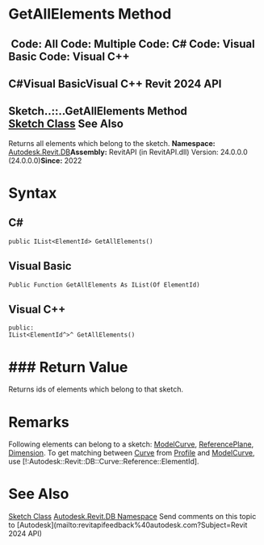 # GetAllElements Method

﻿
 Code: All Code: Multiple Code: C# Code: Visual Basic Code: Visual C++   
---  
C#Visual BasicVisual C++
Revit 2024 API  
---  
Sketch..::..GetAllElements Method   
[Sketch Class](a7f463ef-1bb4-d7b7-a988-ddcbc3838a6e.md "Sketch Class") See Also  
---  
Returns all elements which belong to the sketch. 
**Namespace:** [Autodesk.Revit.DB](87546ba7-461b-c646-cbb1-2cb8f5bff8b2.md "Autodesk.Revit.DB Namespace")**Assembly:** RevitAPI (in RevitAPI.dll) Version: 24.0.0.0 (24.0.0.0)**Since:** 2022 
# Syntax
C#  
---  
```text
public IList<ElementId> GetAllElements()
```
  
Visual Basic  
---  
```text
Public Function GetAllElements As IList(Of ElementId)
```
  
Visual C++  
---  
```text
public:
IList<ElementId^>^ GetAllElements()
```
  
# ### Return Value
Returns ids of elements which belong to that sketch. 
# Remarks
Following elements can belong to a sketch: [ModelCurve](f15a85c2-3aee-9055-f9f8-9001b47fcefb.md "ModelCurve Class"), [ReferencePlane](e7003ec7-1dbe-50a2-fb3d-a83a5a3b5b9f.md "ReferencePlane Class"), [Dimension](210f88be-e3c5-26a4-7dd8-3296f6725cce.md "Dimension Class"). To get matching between [Curve](400cc9b6-9ff7-de85-6fd8-c20002209d25.md "Curve Class") from [Profile](1fdfbff7-dfea-5d08-3583-89d0218eff3c.md "Profile Property") and [ModelCurve](f15a85c2-3aee-9055-f9f8-9001b47fcefb.md "ModelCurve Class"), use [!:Autodesk::Revit::DB::Curve::Reference::ElementId]. 
# See Also
[Sketch Class](a7f463ef-1bb4-d7b7-a988-ddcbc3838a6e.md "Sketch Class")
[Autodesk.Revit.DB Namespace](87546ba7-461b-c646-cbb1-2cb8f5bff8b2.md "Autodesk.Revit.DB Namespace")
Send comments on this topic to [Autodesk](mailto:revitapifeedback%40autodesk.com?Subject=Revit 2024 API)